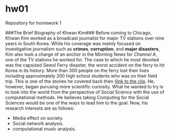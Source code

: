 # hw01
Repository for homework 1

###The Brief Biography of Khwan Kim###
Before coming to Chicago, Khwan Kim worked as a broadcast journalist for major TV stations over nine years in South Korea. While his coverage was mainly focused on investigative journalism such as **crimes**, **corruption**, and **major disasters**, Kim also took a charge of an anchor in the Morning News for *Channel A*, one of the TV stations he worked for. 
The case to which he most devoted was the capsized Sewol Ferry disaster, the worst accident on the ferry to hit Korea in its history. More than 300 people on the ferry lost their lives including approximately 200 high school students who was on their field trip. This is one of the stories he covered back then ([link to the clip](https://vimeo.com/193540278). 
He, however, began purusing more scientific curiosity. What he wanted to try is to look into the world from the perspective of Social Science with the use of computational methods. He believes taking Computing for the Social Sciences would be one of the ways to lead him to the goal. 
Now, his research interests are as follows: 

+  Media effect on society. 
+  Social network analysis. 
+  computational music analysis. 

